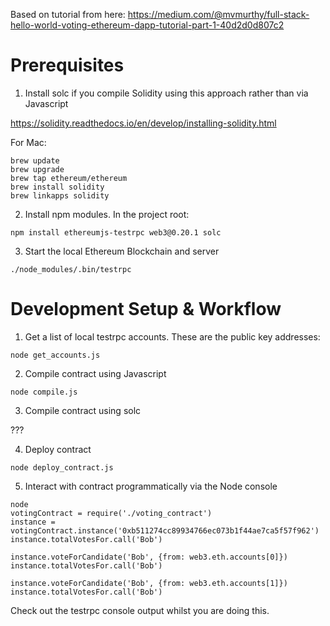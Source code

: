 Based on tutorial from here: https://medium.com/@mvmurthy/full-stack-hello-world-voting-ethereum-dapp-tutorial-part-1-40d2d0d807c2

# Prerequisites

1. Install solc if you compile Solidity using this approach rather than via Javascript

https://solidity.readthedocs.io/en/develop/installing-solidity.html

For Mac:

```
brew update
brew upgrade
brew tap ethereum/ethereum
brew install solidity
brew linkapps solidity
```

2. Install npm modules. In the project root:

```
npm install ethereumjs-testrpc web3@0.20.1 solc
```

3. Start the local Ethereum Blockchain and server

```
./node_modules/.bin/testrpc
```

# Development Setup & Workflow

1. Get a list of local testrpc accounts. These are the public key addresses:

```
node get_accounts.js
```

2. Compile contract using Javascript

```
node compile.js
```

3. Compile contract using solc

???

4. Deploy contract

```
node deploy_contract.js
```

5. Interact with contract programmatically via the Node console

```
node
votingContract = require('./voting_contract')
instance = votingContract.instance('0xb511274cc89934766ec073b1f44ae7ca5f57f962')
instance.totalVotesFor.call('Bob')

instance.voteForCandidate('Bob', {from: web3.eth.accounts[0]})
instance.totalVotesFor.call('Bob')

instance.voteForCandidate('Bob', {from: web3.eth.accounts[1]})
instance.totalVotesFor.call('Bob')
```

Check out the testrpc console output whilst you are doing this.
